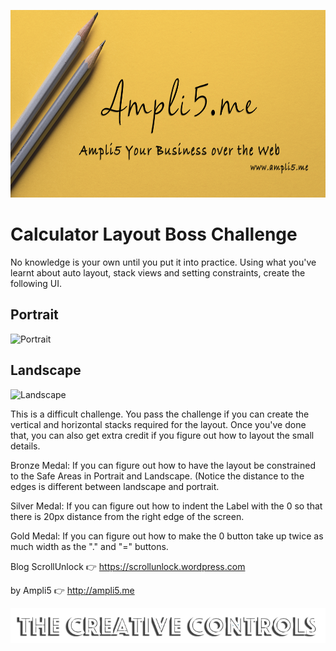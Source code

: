 <a href="www.ampli5.me"><img src="./Documentation/github_banner.png" height="300" width="850"></a>

# Calculator Layout Boss Challenge

No knowledge is your own until you put it into practice. Using what you've learnt about auto layout, stack views and setting constraints, create the following UI.

## Portrait

![Portrait](Documentation/Portrait.png)

## Landscape

![Landscape](Documentation/Landscape.png)

This is a difficult challenge. You pass the challenge if you can create the vertical and horizontal stacks required for the layout. Once you've done that, you can also get extra credit if you figure out how to layout the small details.

Bronze Medal: If you can figure out how to have the layout be constrained to the Safe Areas in Portrait and Landscape. (Notice the distance to the edges is different between landscape and portrait.

Silver Medal: If you can figure out how to indent the Label with the 0 so that there is 20px distance from the right edge of the screen.

Gold Medal: If you can figure out how to make the 0 button take up twice as much width as the "." and "=" buttons.

Blog ScrollUnlock :point_right: https://scrollunlock.wordpress.com

by Ampli5 :point_right: http://ampli5.me

![End Banner](Documentation/logo.png)
